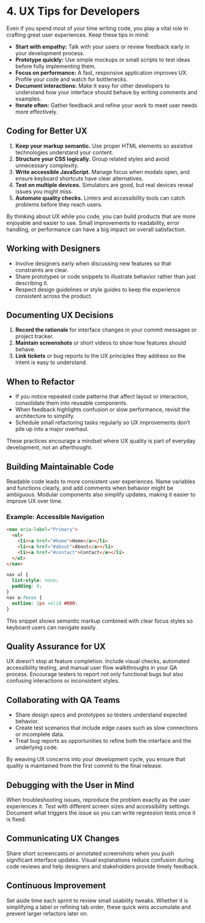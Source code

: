 # 4. UX Tips for Developers

Even if you spend most of your time writing code, you play a vital role in crafting great user experiences. Keep these tips in mind:

- **Start with empathy:** Talk with your users or review feedback early in your development process.
- **Prototype quickly:** Use simple mockups or small scripts to test ideas before fully implementing them.
- **Focus on performance:** A fast, responsive application improves UX. Profile your code and watch for bottlenecks.
- **Document interactions:** Make it easy for other developers to understand how your interface should behave by writing comments and examples.
- **Iterate often:** Gather feedback and refine your work to meet user needs more effectively.

## Coding for Better UX

1. **Keep your markup semantic.** Use proper HTML elements so assistive technologies understand your content.
2. **Structure your CSS logically.** Group related styles and avoid unnecessary complexity.
3. **Write accessible JavaScript.** Manage focus when modals open, and ensure keyboard shortcuts have clear alternatives.
4. **Test on multiple devices.** Simulators are good, but real devices reveal issues you might miss.
5. **Automate quality checks.** Linters and accessibility tools can catch problems before they reach users.

By thinking about UX while you code, you can build products that are more enjoyable and easier to use. Small improvements to readability, error handling, or performance can have a big impact on overall satisfaction.

## Working with Designers

- Involve designers early when discussing new features so that constraints are clear.
- Share prototypes or code snippets to illustrate behavior rather than just describing it.
- Respect design guidelines or style guides to keep the experience consistent across the product.

## Documenting UX Decisions

1. **Record the rationale** for interface changes in your commit messages or project tracker.
2. **Maintain screenshots** or short videos to show how features should behave.
3. **Link tickets** or bug reports to the UX principles they address so the intent is easy to understand.

## When to Refactor

- If you notice repeated code patterns that affect layout or interaction, consolidate them into reusable components.
- When feedback highlights confusion or slow performance, revisit the architecture to simplify.
- Schedule small refactoring tasks regularly so UX improvements don’t pile up into a major overhaul.

These practices encourage a mindset where UX quality is part of everyday development, not an afterthought.

## Building Maintainable Code

Readable code leads to more consistent user experiences. Name variables and functions clearly, and add comments when behavior might be ambiguous. Modular components also simplify updates, making it easier to improve UX over time.

### Example: Accessible Navigation

```html
<nav aria-label="Primary">
  <ul>
    <li><a href="#home">Home</a></li>
    <li><a href="#about">About</a></li>
    <li><a href="#contact">Contact</a></li>
  </ul>
</nav>
```

```css
nav ul {
  list-style: none;
  padding: 0;
}
nav a:focus {
  outline: 2px solid #000;
}
```

This snippet shows semantic markup combined with clear focus styles so keyboard users can navigate easily.

## Quality Assurance for UX

UX doesn’t stop at feature completion. Include visual checks, automated accessibility testing, and manual user flow walkthroughs in your QA process. Encourage testers to report not only functional bugs but also confusing interactions or inconsistent styles.

## Collaborating with QA Teams

- Share design specs and prototypes so testers understand expected behavior.
- Create test scenarios that include edge cases such as slow connections or incomplete data.
- Treat bug reports as opportunities to refine both the interface and the underlying code.

By weaving UX concerns into your development cycle, you ensure that quality is maintained from the first commit to the final release.

## Debugging with the User in Mind

When troubleshooting issues, reproduce the problem exactly as the user experiences it. Test with different screen sizes and accessibility settings. Document what triggers the issue so you can write regression tests once it is fixed.

## Communicating UX Changes

Share short screencasts or annotated screenshots when you push significant interface updates. Visual explanations reduce confusion during code reviews and help designers and stakeholders provide timely feedback.

## Continuous Improvement

Set aside time each sprint to review small usability tweaks. Whether it is simplifying a label or refining tab order, these quick wins accumulate and prevent larger refactors later on.

